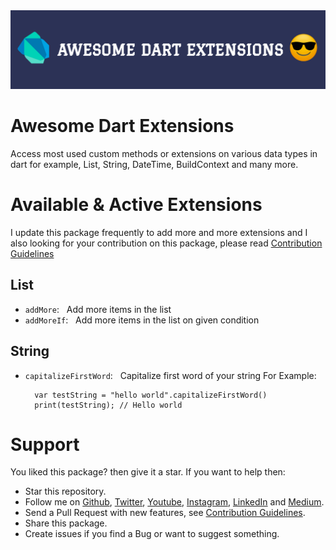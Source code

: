 <img src='https://github.com/Huzaifaahmed20/awesome-dart-extensions/blob/master/assets/dart-ext-banner.jpg?raw=true'>

# Awesome Dart Extensions

Access most used custom methods or extensions on various data types in dart for example, List, String, DateTime, BuildContext and many more.

# Available & Active Extensions

I update this package frequently to add more and more extensions and I also looking for your contribution on this package, please read [Contribution Guidelines](CONTRIBUTION.md)

## List

- `addMore`: &nbsp; Add more items in the list
- `addMoreIf`: &nbsp; Add more items in the list on given condition

## String

- `capitalizeFirstWord`: &nbsp; Capitalize first word of your string For Example:

        var testString = "hello world".capitalizeFirstWord()
        print(testString); // Hello world

# Support

You liked this package? then give it a star. If you want to help then:

- Star this repository.
- Follow me on [Github], [Twitter], [Youtube], [Instagram], [LinkedIn] and [Medium].
- Send a Pull Request with new features, see [Contribution Guidelines](CONTRIBUTION.md).
- Share this package.
- Create issues if you find a Bug or want to suggest something.

[twitter]: https://twitter.com/Huzaifa_Ahmed19
[github]: https://github.com/Huzaifaahmed20
[youtube]: https://www.youtube.com/channel/UCLKS-qC6EvlE7bayfQsWPFw
[instagram]: https://www.instagram.com/_huzaifaahmed_/
[linkedin]: https://www.linkedin.com/in/huzaifa-ahmed-mohammad/
[medium]: https://medium.com/@huzaifaahmed_43162
